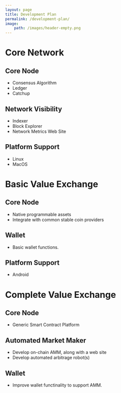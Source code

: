 ```yaml
---
layout: page
title: Development Plan
permalink: /development-plan/
image: 
    path: /images/header-empty.png
---
```


# Core Network

## Core Node
- Consensus Algorithm
- Ledger
- Catchup

## Network Visibility
- Indexer
- Block Explorer
- Network Metrics Web Site

## Platform Support
- Linux
- MacOS

# Basic Value Exchange

## Core Node
- Native programmable assets
- Integrate with common stable coin providers

## Wallet
- Basic wallet functions.

## Platform Support
- Android


# Complete Value Exchange

## Core Node
- Generic Smart Contract Platform

## Automated Market Maker
- Develop on-chain AMM, along with a web site
- Develop automated arbitrage robot(s)

## Wallet
- Improve wallet functinality to support AMM.


